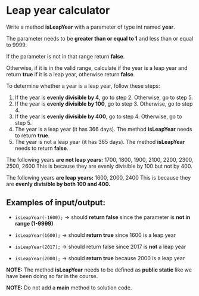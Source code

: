 # Leap year calculator

Write a method **isLeapYear** with a parameter of type int named **year**.

The parameter needs to be **greater than or equal to 1** and less than or equal to 9999.

If the parameter is not in that range return **false**.

Otherwise, if it is in the valid range, calculate if the year is a leap year and return **true** if it is a leap year, otherwise return **false**.


To determine whether a year is a leap year, follow these steps:
1. If the year is **evenly divisible by 4**, go to step 2. Otherwise, go to step 5.
2. If the year is **evenly divisible by 100**, go to step 3. Otherwise, go to step 4.
3. If the year is **evenly divisible by 400**, go to step 4. Otherwise, go to step 5.
4. The year is a leap year (it has 366 days). The method **isLeapYear** needs to return **true**.
5. The year is not a leap year (it has 365 days). The method **isLeapYear** needs to return **false**.

The following years **are not leap years:**
1700, 1800, 1900, 2100, 2200, 2300, 2500, 2600
This is because they are evenly divisible by 100 but not by 400.

The following years **are leap years:**
1600, 2000, 2400
This is because they are **evenly divisible by both 100 and 400.**

## Examples of input/output:

* `isLeapYear(-1600);` → should **return false** since the parameter is **not in range (1-9999)**

* `isLeapYear(1600);` → should **return true** since 1600 is a leap year

* `isLeapYear(2017);` → should return false since 2017 is **not** a leap year

* `isLeapYear(2000);`  → should **return true** because 2000 is a leap year 

**NOTE:** The method **isLeapYear** needs to be defined as **public static** like we have been doing so far in the course.

**NOTE:** Do not add a **main** method to solution code.